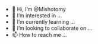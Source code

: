 - 👋 Hi, I’m @Mishotomy
- 👀 I’m interested in ...
- 🌱 I’m currently learning ...
- 💞️ I’m looking to collaborate on ...
- 📫 How to reach me ...

<!---
Mishotomy/Mishotomy is a ✨ special ✨ repository because its `README.md` (this file) appears on your GitHub profile.
You can click the Preview link to take a look at your changes.
--->
